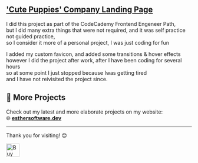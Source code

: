<h2><a href="https://esthersoftwaredev.github.io/Cute-Puppies-Company-Landing-Page/" target="_blank">'Cute Puppies' Company Landing Page</a></h2>

<p> I did this project as part of the CodeCademy Frontend Engeneer Path, <br>
  but I did many extra things that were not required, and it was self practice not guided practice, <br> 
  so I consider it more of a personal project, I was just coding for fun</p>

<p> I added my custom favicon, and added some transitions & hover effects <br>
  however I did the project after work, after I have been coding for several hours <br>
  so at some point I just stopped because Iwas getting tired <br>and I have not reivisited the project since.</p>

## 🔗 More Projects

Check out my latest and more elaborate projects on my website:  
🌐 **[esthersoftware.dev](https://esthersoftware.dev)**

---

Thank you for visiting! 😊

<a href='https://ko-fi.com/esthersoftwaredev' target='_blank'><img height='36' style='border:0px;height:36px;' src='https://cdn.ko-fi.com/cdn/kofi2.png?v=3' alt='Buy Me a Coffee at ko-fi.com' /></a>

